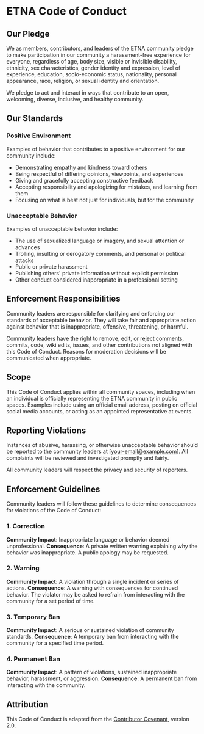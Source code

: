 # ETNA Code of Conduct

## Our Pledge

We as members, contributors, and leaders of the ETNA community pledge to make participation in our community a harassment-free experience for everyone, regardless of age, body size, visible or invisible disability, ethnicity, sex characteristics, gender identity and expression, level of experience, education, socio-economic status, nationality, personal appearance, race, religion, or sexual identity and orientation.

We pledge to act and interact in ways that contribute to an open, welcoming, diverse, inclusive, and healthy community.

## Our Standards

### Positive Environment
Examples of behavior that contributes to a positive environment for our community include:
- Demonstrating empathy and kindness toward others
- Being respectful of differing opinions, viewpoints, and experiences
- Giving and gracefully accepting constructive feedback
- Accepting responsibility and apologizing for mistakes, and learning from them
- Focusing on what is best not just for individuals, but for the community

### Unacceptable Behavior
Examples of unacceptable behavior include:
- The use of sexualized language or imagery, and sexual attention or advances
- Trolling, insulting or derogatory comments, and personal or political attacks
- Public or private harassment
- Publishing others' private information without explicit permission
- Other conduct considered inappropriate in a professional setting

## Enforcement Responsibilities

Community leaders are responsible for clarifying and enforcing our standards of acceptable behavior. They will take fair and appropriate action against behavior that is inappropriate, offensive, threatening, or harmful.

Community leaders have the right to remove, edit, or reject comments, commits, code, wiki edits, issues, and other contributions not aligned with this Code of Conduct. Reasons for moderation decisions will be communicated when appropriate.

## Scope

This Code of Conduct applies within all community spaces, including when an individual is officially representing the ETNA community in public spaces. Examples include using an official email address, posting on official social media accounts, or acting as an appointed representative at events.

## Reporting Violations

Instances of abusive, harassing, or otherwise unacceptable behavior should be reported to the community leaders at [your-email@example.com]. All complaints will be reviewed and investigated promptly and fairly.

All community leaders will respect the privacy and security of reporters.

## Enforcement Guidelines

Community leaders will follow these guidelines to determine consequences for violations of the Code of Conduct:

### 1. Correction
**Community Impact**: Inappropriate language or behavior deemed unprofessional.
**Consequence**: A private written warning explaining why the behavior was inappropriate. A public apology may be requested.

### 2. Warning
**Community Impact**: A violation through a single incident or series of actions.
**Consequence**: A warning with consequences for continued behavior. The violator may be asked to refrain from interacting with the community for a set period of time.

### 3. Temporary Ban
**Community Impact**: A serious or sustained violation of community standards.
**Consequence**: A temporary ban from interacting with the community for a specified time period.

### 4. Permanent Ban
**Community Impact**: A pattern of violations, sustained inappropriate behavior, harassment, or aggression.
**Consequence**: A permanent ban from interacting with the community.

## Attribution

This Code of Conduct is adapted from the [Contributor Covenant](https://www.contributor-covenant.org/), version 2.0.
